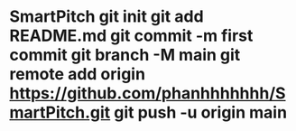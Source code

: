 # SmartPitch git init git add README.md git commit -m first commit git branch -M main git remote add origin https://github.com/phanhhhhhhh/SmartPitch.git git push -u origin main
